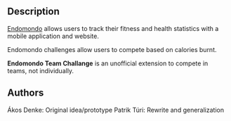 ## Description

[Endomondo](http://endomondo.com) allows users to track their fitness and health statistics with a mobile application and website.

Endomondo challenges allow users to compete based on calories burnt.

**Endomondo Team Challange** is an unofficial extension to compete in teams, not individually.

## Authors

Ákos Denke: Original idea/prototype
Patrik Túri: Rewrite and generalization
